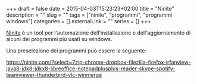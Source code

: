 +++ 
draft = false
date = 2015-04-03T15:23:23+02:00
title = "Ninite"
description = ""
slug = "" 
tags = ["ninite", "programmi", "programmi windows"]
categories = []
externalLink = ""
series = []
+++

[Ninite](https://ninite.com/) è un tool per l'automazione dell'installazione e dell'aggiornamento di alcuni dei programmi più usati su windows.

Una preselezione dei programmi può essere la seguente:

https://ninite.com/?select=7zip-chrome-dropbox-filezilla-firefox-irfanview-java8-jdk8-jdkx8-libreoffice-notepadplusplus-reader-skype-spotify-teamviewer-thunderbird-vlc-winmerge
